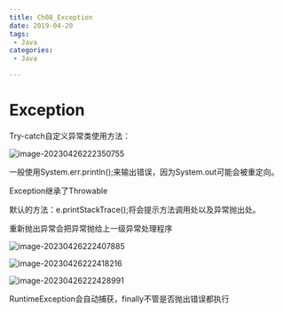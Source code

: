```yaml
---
title: Ch08_Exception
date: 2019-04-20
tags:
 - Java
categories:
 - Java

---
```


# Exception

Try-catch自定义异常类使用方法：

![image-20230426222350755](https://markdown-1301334775.cos.eu-frankfurt.myqcloud.com/image-20230426222350755.png)



一般使用System.err.println();来输出错误，因为System.out可能会被重定向。

Exception继承了Throwable

默认的方法：e.printStackTrace();将会提示方法调用处以及异常抛出处。

重新抛出异常会把异常抛给上一级异常处理程序

![image-20230426222407885](https://markdown-1301334775.cos.eu-frankfurt.myqcloud.com/image-20230426222407885.png)

![image-20230426222418216](https://markdown-1301334775.cos.eu-frankfurt.myqcloud.com/image-20230426222418216.png)

![image-20230426222428991](https://markdown-1301334775.cos.eu-frankfurt.myqcloud.com/image-20230426222428991.png)



RuntimeException会自动捕获，finally不管是否抛出错误都执行